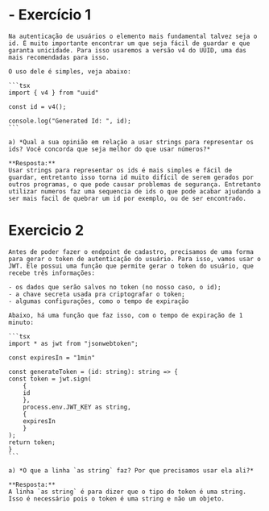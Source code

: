 # - Exercício 1
    
    Na autenticação de usuários o elemento mais fundamental talvez seja o id. É muito importante encontrar um que seja fácil de guardar e que garanta unicidade. Para isso usaremos a versão v4 do UUID, uma das mais recomendadas para isso. 
    
    O uso dele é simples, veja abaixo:
    
    ```tsx
    import { v4 } from "uuid"
    
    const id = v4();
    
    console.log("Generated Id: ", id);
    ```
    
    a) *Qual a sua opinião em relação a usar strings para representar os ids? Você concorda que seja melhor do que usar números?*

    **Resposta:**
    Usar strings para representar os ids é mais simples e fácil de guardar, entretanto isso torna id muito difícil de serem gerados por outros programas, o que pode causar problemas de segurança. Entretanto utilizar numeros faz uma sequencia de ids o que pode acabar ajudando a ser mais facil de quebrar um id por exemplo, ou de ser encontrado.


# Exercicio 2

    Antes de poder fazer o endpoint de cadastro, precisamos de uma forma para gerar o token de autenticação do usuário. Para isso, vamos usar o JWT. Ele possui uma função que permite gerar o token do usuário, que recebe três informações:

    - os dados que serão salvos no token (no nosso caso, o id);
    - a chave secreta usada pra criptografar o token;
    - algumas configurações, como o tempo de expiração

    Abaixo, há uma função que faz isso, com o tempo de expiração de 1 minuto:

    ```tsx
    import * as jwt from "jsonwebtoken";

    const expiresIn = "1min"

    const generateToken = (id: string): string => {
    const token = jwt.sign(
        {
        id
        },
        process.env.JWT_KEY as string,
        {
        expiresIn
        }
    );
    return token;
    }
    ```

    a) *O que a linha `as string` faz? Por que precisamos usar ela ali?*

    **Resposta:**
    A linha `as string` é para dizer que o tipo do token é uma string. Isso é necessário pois o token é uma string e não um objeto.

# 
